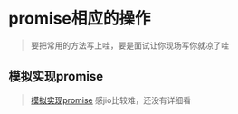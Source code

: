 # promise相应的操作

> 要把常用的方法写上哇，要是面试让你现场写你就凉了哇

## 模拟实现promise

> [模拟实现promise](http://caibaojian.com/interview-map/frontend/#promise-%E5%AE%9E%E7%8E%B0)
> 感jio比较难，还没有详细看
